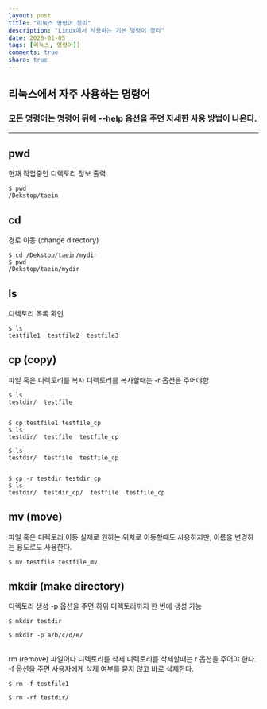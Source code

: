 ```yaml
---
layout: post
title: "리눅스 명령어 정리"
description: "Linux에서 사용하는 기본 명령어 정리"
date: 2020-01-05
tags: [리눅스, 명령어]]
comments: true
share: true
---
```


## 리눅스에서 자주 사용하는 명령어
### 모든 명령어는 명령어 뒤에 --help 옵션을 주면 자세한 사용 방법이 나온다.

---

## pwd
현재 작업중인 디렉토리 정보 출력

~~~
$ pwd
/Dekstop/taein
~~~

## cd 
경로 이동 (change directory)

~~~
$ cd /Dekstop/taein/mydir
$ pwd
/Dekstop/taein/mydir
~~~

## ls
디렉토리 목록 확인

~~~
$ ls
testfile1  testfile2  testfile3
~~~

## cp (copy)
파일 혹은 디렉토리를 복사
디렉토리를 복사할때는 -r 옵션을 주어야함

~~~
$ ls
testdir/  testfile


$ cp testfile1 testfile_cp
$ ls
testdir/  testfile  testfile_cp
~~~

~~~
$ ls
testdir/  testfile  testfile_cp


$ cp -r testdir testdir_cp
$ ls
testdir/  testdir_cp/  testfile  testfile_cp
~~~

## mv (move)
파일 혹은 디렉토리 이동
실제로 원하는 위치로 이동할때도 사용하지만, 이름을 변경하는 용도로도 사용한다.


~~~
$ mv testfile testfile_mv
~~~

## mkdir (make directory)
디렉토리 생성
-p 옵션을 주면 하위 디렉토리까지 한 번에 생성 가능

~~~
$ mkdir testdir
~~~

~~~
$ mkdir -p a/b/c/d/e/
~~~

## 
rm (remove)
파일이나 디렉토리를 삭제
디렉토리를 삭제할때는 r 옵션을 주어야 한다.
-f 옵션을 주면 사용자에게 삭제 여부를 묻지 않고 바로 삭제한다.


~~~
$ rm -f testfile1
~~~

~~~
$ rm -rf testdir/
~~~
